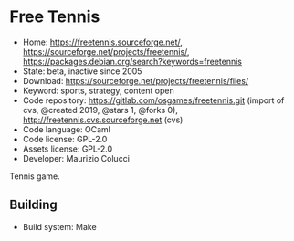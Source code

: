 # Free Tennis

- Home: https://freetennis.sourceforge.net/, https://sourceforge.net/projects/freetennis/, https://packages.debian.org/search?keywords=freetennis
- State: beta, inactive since 2005
- Download: https://sourceforge.net/projects/freetennis/files/
- Keyword: sports, strategy, content open
- Code repository: https://gitlab.com/osgames/freetennis.git (import of cvs, @created 2019, @stars 1, @forks 0), http://freetennis.cvs.sourceforge.net (cvs)
- Code language: OCaml
- Code license: GPL-2.0
- Assets license: GPL-2.0
- Developer: Maurizio Colucci

Tennis game.

## Building

- Build system: Make
